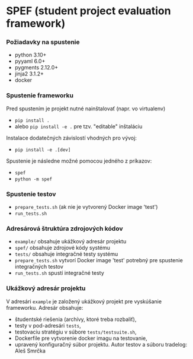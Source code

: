 # SPEF (student project evaluation framework)

### Požiadavky na spustenie
* python 3.10+
* pyyaml 6.0+
* pygments 2.12.0+
* jinja2 3.1.2+
* docker

### Spustenie frameworku
Pred spustením je projekt nutné nainštalovať (napr. vo virtualenv)
* `pip install .`
* alebo `pip install -e .` pre tzv. "editable" inštaláciu

Instalace dodatečných závislostí vhodných pro vývoj:
* `pip install -e .[dev]`

Spustenie je následne možné pomocou jedného z príkazov:
* `spef`
* `python -m spef`

### Spustenie testov
* `prepare_tests.sh` (ak nie je vytvorený Docker image 'test')
* `run_tests.sh`

### Adresárová štruktúra zdrojových kódov
* `example/` obsahuje ukážkový adresár projektu
* `spef/` obsahuje zdrojové kódy systému
* `tests/` obsahuje integračné testy systému
* `prepare_tests.sh` vytvorí Docker image 'test' potrebný pre spustenie integračných testov
* `run_tests.sh` spustí integračné testy


### Ukážkový adresár projektu
V adresári `example` je založený ukážkový projekt pre vyskúšanie frameworku. Adresár obsahuje:
* študentské riešenia (archívy, ktoré treba rozbaliť),
* testy v pod-adresári `tests`,
* testovaciu stratégiu v súbore `tests/testsuite.sh`,
* Dockerfile pre vytvorenie docker imagu na testovanie,
* upravený konfiguračný súbor projektu.
Autor testov a súboru tradelog: Aleš Smrčka
